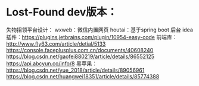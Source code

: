 # Lost-Found dev版本：
失物招领平台设计： wxweb：微信内置网页 houtai：基于spring boot 后台
idea插件：https://plugins.jetbrains.com/plugin/10954-easy-code
前端库：http://www.fly63.com/article/detial/5133
https://console.faceplusplus.com.cn/documents/40608240
https://blog.csdn.net/gaofei880219/article/details/86552125
https://api.abcyun.co/info/8
黑苹果：https://blog.csdn.net/yue_2018/article/details/89056961
https://blog.csdn.net/huangwei18351/article/details/85774388


